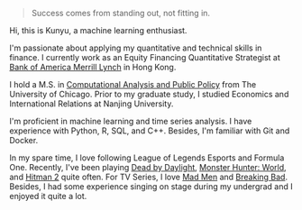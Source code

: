 > Success comes from standing out, not fitting in.

Hi, this is Kunyu, a machine learning enthusiast.

I'm passionate about applying my quantitative and technical skills in finance. I currently work as an Equity Financing Quantitative Strategist at [Bank of America Merrill Lynch](https://www.wikiwand.com/en/BofA_Securities) in Hong Kong.

I hold a M.S. in [Computational Analysis and Public Policy](https://capp.uchicago.edu/) from The University of Chicago. Prior to my graduate study, I studied Economics and International Relations at Nanjing University.

I'm proficient in machine learning and time series analysis. I have experience with Python, R, SQL, and C++. Besides, I'm familiar with Git and Docker.

In my spare time, I love following League of Legends Esports and Formula One. Recently, I've been playing [Dead by Daylight](https://www.wikiwand.com/en/Dead_by_Daylight), [Monster Hunter: World](https://www.wikiwand.com/en/Monster_Hunter:_World), and [Hitman 2](https://www.wikiwand.com/en/Hitman_2_(2018_video_game)) quite often. For TV Series, I love [Mad Men](https://www.wikiwand.com/en/Mad_Men) and [Breaking Bad](https://www.wikiwand.com/en/Breaking_Bad). Besides, I had some experience singing on stage during my undergrad and I enjoyed it quite a lot.

